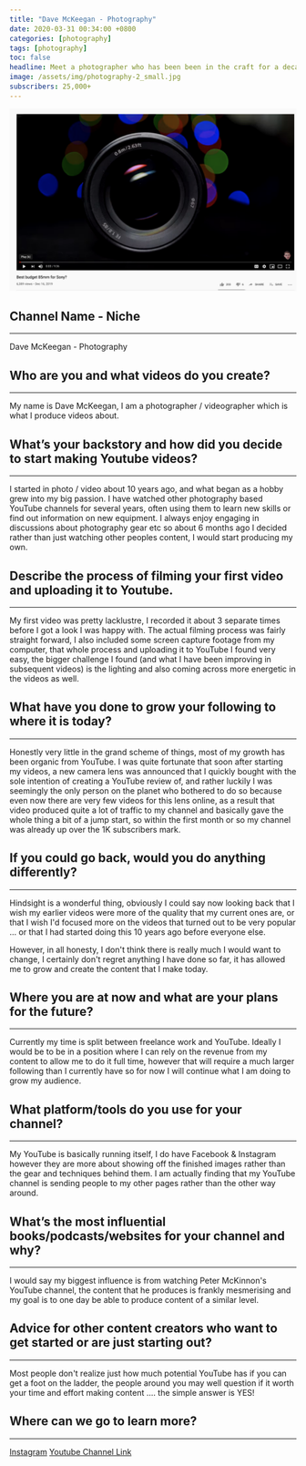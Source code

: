 ```yaml
---
title: "Dave McKeegan - Photography"
date: 2020-03-31 00:34:00 +0800
categories: [photography]
tags: [photography]
toc: false
headline: Meet a photographer who has been been in the craft for a decade, and grew his hobby into a big passion.
image: /assets/img/photography-2_small.jpg
subscribers: 25,000+
---
```


[![Lifestyle](/assets/img/photography-2.png)](https://www.youtube.com/watch?v=ChlNnuFwLu8)

## Channel Name - Niche
_______________________

Dave McKeegan - Photography


## Who are you and what videos do you create?
_____________________________________________

My name is Dave McKeegan, I am a photographer / videographer which is what I produce videos about.


## What’s your backstory and how did you decide to start making Youtube videos?
_______________________________________________________________________________

I started in photo / video about 10 years ago, and what began as a hobby grew into my big passion. I have watched other photography based YouTube channels for several years, often using them to learn new skills or find out information on new equipment. I always enjoy engaging in discussions about photography gear etc so about 6 months ago I decided rather than just watching other peoples content, I would start producing my own.



## Describe the process of filming your first video and uploading it to Youtube.
________________________________________________________________________________

My first video was pretty lacklustre, I recorded it about 3 separate times before I got a look I was happy with. The actual filming process was fairly straight forward, I also included some screen capture footage from my computer, that whole process and uploading it to YouTube I found very easy, the bigger challenge I found (and what I have been improving in subsequent videos) is the lighting and also coming across
more energetic in the videos as well.


## What have you done to grow your following to where it is today?
__________________________________________________________________

Honestly very little in the grand scheme of things, most of my growth has been organic from YouTube. I was quite fortunate that soon after starting my videos, a new camera lens was announced that I quickly bought with the sole intention of creating a YouTube review of, and rather luckily I was seemingly the only person on the planet who bothered to do so because even now there are very few videos for this lens online, as a result that video produced quite a lot of traffic to my channel and basically gave the whole thing a bit of a jump start, so within the first month or so my channel was already up over the 1K subscribers mark.

## If you could go back, would you do anything differently?
___________________________________________________________

Hindsight is a wonderful thing, obviously I could say now looking back that I wish my earlier videos were more of the quality that my current ones are, or that I wish I'd focused more on the videos that turned out to be very popular ... or that I had started doing this 10 years ago before everyone else.

However, in all honesty, I don't think there is really much I would want to change, I certainly don't regret anything I have done so far, it has allowed me to grow and create the content that I make today.


## Where you are at now and what are your plans for the future?
_______________________________________________________________

Currently my time is split between freelance work and YouTube. Ideally I would be to be in a position where I can rely on the revenue from my content to allow me to do it full time, however that will require a much larger following than I currently have so for now I will continue what I am doing to grow my audience.


## What platform/tools do you use for your channel?
___________________________________________________

My YouTube is basically running itself, I do have Facebook & Instagram however they are more about showing off the finished images rather than the gear and techniques behind them. I am actually finding that my YouTube channel is sending people to my other pages rather than the other way around.

## What’s the most influential books/podcasts/websites for your channel and why?
________________________________________________________________________________

I would say my biggest influence is from watching Peter McKinnon's YouTube channel, the content that he produces is frankly mesmerising and my goal is to one day be able to produce content of a similar level.


## Advice for other content creators who want to get started or are just starting out?
______________________________________________________________________________________

Most people don't realize just how much potential YouTube has if you can get a foot on the ladder, the people around you may well question if it worth your time and effort making content .... the simple answer is YES!

## Where can we go to learn more?
_________________________________

[Instagram](https://www.instagram.com/dpmphotographs)
[Youtube Channel Link](https://www.youtube.com/channel/UCjYxkqv3N2p1WwjKvbZykvg)
